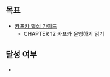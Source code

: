 ## 목표

- [카프카 핵심 가이드](https://product.kyobobook.co.kr/detail/S000201464167)
  - CHAPTER 12 카프카 운영하기 읽기

## 달성 여부
- 

